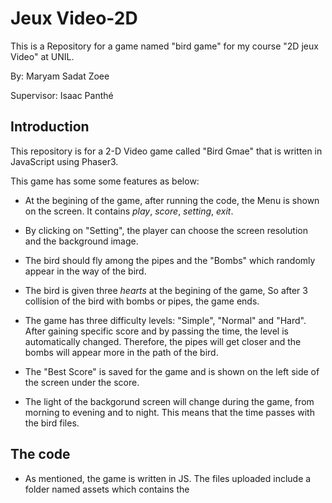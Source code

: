 # Jeux Video-2D

This is a Repository for a game named "bird game" for my course "2D jeux Video" at UNIL.

By: Maryam Sadat Zoee

Supervisor: Isaac Panthé

## Introduction

This repository is for a 2-D Video game called "Bird Gmae" that is written in JavaScript using Phaser3. 

This game has some some features as below:

* At the begining of the game, after running the code, the Menu is shown on the screen. It contains *play*, *score*, *setting*, *exit*. 

* By clicking on "Setting", the player can choose the screen resolution and the background image. 

* The bird should fly among the pipes and the "Bombs" which randomly appear in the way of the bird.

* The bird is given three *hearts* at the begining of the game, So after 3 collision of the bird with bombs or pipes, the game ends.

* The game has three difficulty levels: "Simple", "Normal" and "Hard". After gaining specific score and by passing the time, the level is automatically changed. Therefore, the pipes will get closer and the bombs will appear more in the path of the bird.

* The "Best Score" is saved for the game and is shown on the left side of the screen under the score.

* The light of the backgorund screen will change during the game, from morning to evening and to night. This means that the time passes with the bird files.


## The code

* As mentioned, the game is written in JS. The files uploaded include a folder named assets which contains the 


